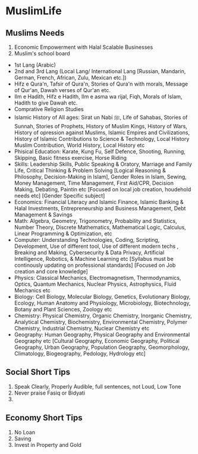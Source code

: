 # MuslimLife



## Muslims Needs
1. Economic Empowerment with Halal Scalable Businesses
2. Muslim's school board 
  - 1st Lang (Arabic)
  - 2nd and 3rd Lang (Local Lang/ International Lang [Russian, Mandarin, German, French, African, Zulu, Mexican etc.])
  - Hifz e Qura'n, Tafsir of Qura'n, Stories of Qura'n with morals, Message of Qur'an, Dawah verses of Qur'an etc.
  - Ilm e Hadith, Hifz e Hadith, Ilm e asma wa rijal, Fiqh, Morals of Islam, Hadith to give Dawah etc.
  - Comprative Religion Studies
  - Islamic History of All ages: Sirat un Nabi ﷺ, Life of Sahabas, Stories of Sunnah, Stories of Prophets, History of Muslim Kings, History of Wars, History of opression against Muslims, Islamic Empires and Civilizations, History of Islamic Contributions to Science & Technology, Local History Muslim Contribution, World History, Local History etc
  - Phisical Education: Karate, Kung Fu, Self Defence, Shooting, Running, Skipping, Basic fitness exercise, Horse Riding
  - Skills: Leadership Skills, Public Speaking & Oratory, Marriage and Family Life, Critical Thinking & Problem Solving [Logical Reasoning & Philosophy, Decision-Making in Islam], Gender Roles in Islam, Sewing, Money Management, Time Management, First Aid/CPR, Decision Making, Debating, Paintin etc [Focused on local job creation, houdehold needs etc] [Gender Specific subject]
  - Economics: Financial Literacy and Islamic Finance, Islamic Banking & Halal Investments, Entrepreneurship and Business Management,  Debt Management & Savings
  - Math: Algebra, Geometry, Trigonometry, Probability and Statistics, Number Theory, Discrete Mathematics, Mathematical Logic, Calculus, Linear Programming & Optimization,  etc
  - Computer: Understanding Technologies, Coding, Scripting, Development, Use of different tool, Use of different modern techs , Breaking and Making, Cybersecurity & Data Privacy, Artificial Intelligence, Robotics, & Machine Learning etc [Syllabus must be continously updating on professional standards] [Focused on Job creation and core knowledge]
  - Physics: Classical Mechanics, Electromagnetism, Thermodynamics, Optics, Quantum Mechanics, Nuclear Physics, Astrophysics, Fluid Mechanics etc
  - Biology: Cell Biology, Molecular Biology, Genetics, Evolutionary Biology, Ecology, Human Anatomy and Physiology, Microbiology, Biotechnology, Botany and Plant Sciences, Zoology etc
  - Chemistry: Physical Chemistry, Organic Chemistry, Inorganic Chemistry, Analytical Chemistry, Biochemistry, Environmental Chemistry, Polymer Chemistry, Industrial Chemistry, Nuclear Chemistry etc
  - Geography: Human Geography, Physical Geography and Environmental Geography etc  [Cultural Geography, Economic Geography, Political Geography, Urban Geography, Population Geography, Geomorphology, Climatology, Biogeography, Pedology, Hydrology etc]



## Social Short Tips
1. Speak Clearly, Properly Audible, full sentences, not Loud, Low Tone
2. Never praise Fasiq or Bidyati 
3. 

## Economy Short Tips
1. No Loan 
2. Saving
3. Invest in Property and Gold
